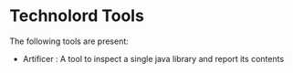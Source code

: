# Technolord Tools
The following tools are present:
- Artificer : A tool to inspect a single java library and report its contents
